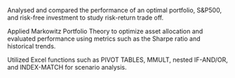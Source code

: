 Analysed and compared the performance of an optimal portfolio, S&P500, and risk-free investment to study risk-return trade off. 

Applied Markowitz Portfolio Theory to optimize asset allocation and evaluated performance using metrics such as the Sharpe ratio and historical trends.

Utilized Excel functions such as PIVOT TABLES, MMULT, nested IF-AND/OR, and INDEX-MATCH for scenario analysis. 
